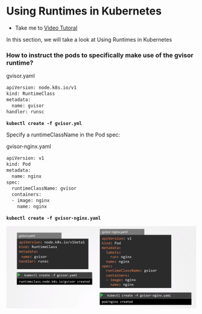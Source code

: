 # Using Runtimes in Kubernetes
  - Take me to [Video Tutoral](https://kodekloud.com/courses/1378608/lectures/31704729)

In this section, we will take a look at Using Runtimes in Kubernetes

### How to  instruct the pods to specifically make use of the gvisor runtime?

  gvisor.yaml

    apiVersion: node.k8s.io/v1  
    kind: RuntimeClass
    metadata:
      name: gvisor  
    handler: runsc


  **`kubectl create -f gvisor.yml`**

Specify a runtimeClassName in the Pod spec:

  gvisor-nginx.yaml

    apiVersion: v1
    kind: Pod
    metadata:
      name: nginx
    spec:
      runtimeClassName: gvisor
      containers:
      - image: nginx
        name: nginx


  **`kubectl create -f gvisor-nginx.yaml`**

  ![gvisor-k8s.png](../../images/gvisor-k8s.png)
